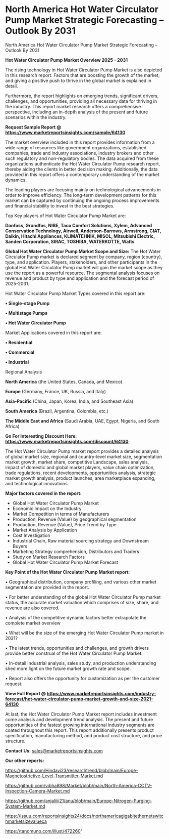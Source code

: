 # North America Hot Water Circulator Pump Market Strategic Forecasting – Outlook By 2031
North America Hot Water Circulator Pump Market Strategic Forecasting – Outlook By 2031

<Strong> Hot Water Circulator Pump Market Overview 2025 - 2031</strong>

The rising technology in Hot Water Circulator Pump Market is also depicted in this research report. Factors that are boosting the growth of the market, and giving a positive push to thrive in the global market is explained in detail.

Furthermore, the report highlights on emerging trends, significant drivers, challenges, and opportunities, providing all necessary data for thriving in the industry. This report market research offers a comprehensive perspective, including an in-depth analysis of the present and future scenarios within the industry.

<strong>Request Sample Report @ <a href=https://www.marketreportsinsights.com/sample/64130>https://www.marketreportsinsights.com/sample/64130</a></strong>

The market overview included in this report provides information from a wide range of resources like government organizations, established companies, trade and industry associations, industry brokers and other such regulatory and non-regulatory bodies. The data acquired from these organizations authenticate the Hot Water Circulator Pump research report, thereby aiding the clients in better decision making. Additionally, the data provided in this report offers a contemporary understanding of the market dynamics.

The leading players are focusing mainly on technological advancements in order to improve efficiency. The long-term development patterns for this market can be captured by continuing the ongoing process improvements and financial stability to invest in the best strategies.

Top Key players of Hot Water Circulator Pump Market are:

<strong>Danfoss, Grundfos, NIBE, Taco Comfort Solutions, Xylem, Advanced Conservation Technology, Airwell, Anderson-Barrows, Armstrong, CIAT, Daikin, Hitachi Appliances, KLIMATEHNIK, MISOL, Mitsubishi Electric, Sanden Corporation, SIRAC, TOSHIBA, WATERKOTTE, Watts</strong>

<strong><b>Global Hot Water Circulator Pump Market Scope and Size:</b></strong>
The Hot Water Circulator Pump market is declared segment by company, region (country), type, and application. Players, stakeholders, and other participants in the global Hot Water Circulator Pump market will gain the market scope as they use the report as a powerful resource. The segmental analysis focuses on revenue and product by type and application and the forecast period of 2025-2031.

Hot Water Circulator Pump Market Types covered in this report are:

<strong>• Single-stage Pump

• Multistage Pumps

• Hot Water Circulator Pump</strong>

Market Applications covered in this report are:

<strong>• Residential

• Commercial

• Industrial</strong> 

Regional Analysis

<strong>North America</strong> (the United States, Canada, and Mexico)

<strong>Europe</strong> (Germany, France, UK, Russia, and Italy)

<strong>Asia-Pacific</strong> (China, Japan, Korea, India, and Southeast Asia)

<strong>South America</strong> (Brazil, Argentina, Colombia, etc.)

<strong>The Middle East and Africa</strong> (Saudi Arabia, UAE, Egypt, Nigeria, and South Africa)

<strong>Go For Interesting Discount Here: <a href=https://www.marketreportsinsights.com/discount/64130>https://www.marketreportsinsights.com/discount/64130</a></strong>

The Hot Water Circulator Pump market report provides a detailed analysis of global market size, regional and country-level market size, segmentation market growth, market share, competitive Landscape, sales analysis, impact of domestic and global market players, value chain optimization, trade regulations, recent developments, opportunities analysis, strategic market growth analysis, product launches, area marketplace expanding, and technological innovations.

<strong><b>Major factors covered in the report:</b></strong>
<ul>
  <li>Global Hot Water Circulator Pump Market </li>
  <li>Economic Impact on the Industry</li>
  <li>Market Competition in terms of Manufacturers</li>
  <li>Production, Revenue (Value) by geographical segmentation</li>
  <li>Production, Revenue (Value), Price Trend by Type</li>
  <li>Market Analysis by Application</li>
  <li>Cost Investigation</li>
  <li>Industrial Chain, Raw material sourcing strategy and Downstream Buyers</li>
  <li>Marketing Strategy comprehension, Distributors and Traders</li>
  <li>Study on Market Research Factors</li>
  <li>Global Hot Water Circulator Pump Market Forecast</li>
</ul>

<strong><b>Key Point of the Hot Water Circulator Pump Market report:</b></strong>

• Geographical distribution, company profiling, and various other market segmentation are provided in the report.

• For better understanding of the global Hot Water Circulator Pump market status, the accurate market valuation which comprises of size, share, and revenue are also covered.

• Analysis of the competitive dynamic factors better extrapolate the complete market overview

• What will be the size of the emerging Hot Water Circulator Pump market in 2031?

• The latest trends, opportunities and challenges, and growth drivers provide better construal of the Hot Water Circulator Pump Market.

• In-detail industrial analysis, sales study, and production understanding shed more light on the future market growth rate and scope.

• Report also offers the opportunity for customization as per the customer request.

<strong><b>View Full Report @ <a href=https://www.marketreportsinsights.com/industry-forecast/hot-water-circulator-pump-market-growth-and-size-2021-64130>https://www.marketreportsinsights.com/industry-forecast/hot-water-circulator-pump-market-growth-and-size-2021-64130</a></b></strong>


At last, the Hot Water Circulator Pump Market report includes investment come analysis and development trend analysis. The present and future opportunities of the fastest growing international industry segments are coated throughout this report. This report additionally presents product specification, manufacturing method, and product cost structure, and price structure.

<strong>Contact Us:</strong>
sales@marketreportsinsights.com

<strong>Our other reports:</strong>

<a href=https://github.com/Hindavi23/researchtrend/blob/main/Europe-Magnetostrictive-Level-Transmitter-Market.md>https://github.com/Hindavi23/researchtrend/blob/main/Europe-Magnetostrictive-Level-Transmitter-Market.md</a>

<a href=https://github.com/vibha898/Market/blob/main/North-America-CCTV-Inspection-Camera-Market.md>https://github.com/vibha898/Market/blob/main/North-America-CCTV-Inspection-Camera-Market.md</a>

<a href=https://github.com/anjaliiii21/anu/blob/main/Europe-Nitrogen-Purging-System-Market.md>https://github.com/anjaliiii21/anu/blob/main/Europe-Nitrogen-Purging-System-Market.md</a>

<a href=https://issuu.com/reportsinsights24/docs/northamericagigabitethernetswitchmarketsizevalueca>https://issuu.com/reportsinsights24/docs/northamericagigabitethernetswitchmarketsizevalueca</a>

<a href=https://tanomuno.com/illust/472260>https://tanomuno.com/illust/472260</a>"
